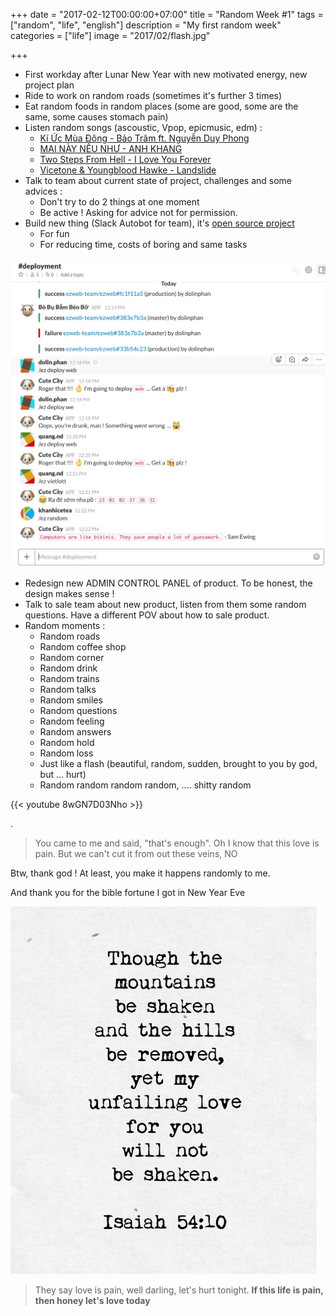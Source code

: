 +++
date = "2017-02-12T00:00:00+07:00"
title = "Random Week #1"
tags = ["random", "life", "english"]
description = "My first random week"
categories = ["life"]
image = "2017/02/flash.jpg"

+++

- First workday after Lunar New Year with new motivated energy, new project plan
- Ride to work on random roads (sometimes it's further 3 times)
- Eat random foods in random places (some are good, some are the same, some causes stomach pain)
- Listen random songs (ascoustic, Vpop, epicmusic, edm) :
    * [Kí Ức Mùa Đông - Bảo Trâm ft. Nguyễn Duy Phong](https://youtu.be/W7cVBbyv55o?t=9m13s)
    * [MAI NÀY NẾU NHƯ - ANH KHANG](https://www.youtube.com/watch?v=RYp_JYgXj7s&t=120s)
    * [Two Steps From Hell - I Love You Forever](https://www.youtube.com/watch?v=3w4XLRerbz0)
    * [Vicetone & Youngblood Hawke - Landslide](https://www.youtube.com/watch?v=ik28vsEObMM)
- Talk to team about current state of project, challenges and some advices :
    * Don't try to do 2 things at one moment
    * Be active ! Asking for advice not for permission.
- Build new thing (Slack Autobot for team), it's [open source project](https://github.com/khanhicetea/slash-bot)
    * For fun
    * For reducing time, costs of boring and same tasks
    
![Slash bot](/images/2017/02/autobot-slash-ezweb.png)

- Redesign new ADMIN CONTROL PANEL of product. To be honest, the design makes sense !
- Talk to sale team about new product, listen from them some random questions. Have a different POV about how to sale product.
- Random moments :
    * Random roads
    * Random coffee shop
    * Random corner
    * Random drink
    * Random trains
    * Random talks
    * Random smiles
    * Random questions
    * Random feeling
    * Random answers
    * Random hold
    * Random loss
    * Just like a flash (beautiful, random, sudden, brought to you by god, but ... hurt)
    * Random random random random, .... shitty random

{{< youtube 8wGN7D03Nho >}}

.

> You came to me and said, "that's enough". Oh I know that this love is pain. But we can't cut it from out these veins, NO

Btw, thank god ! At least, you make it happens randomly to me.

And thank you for the bible fortune I got in New Year Eve

![Is 54:10](/images/2017/02/isaiah-54-10.jpg)

> They say love is pain, well darling, let's hurt tonight. **If this life is pain, then honey let's love today**